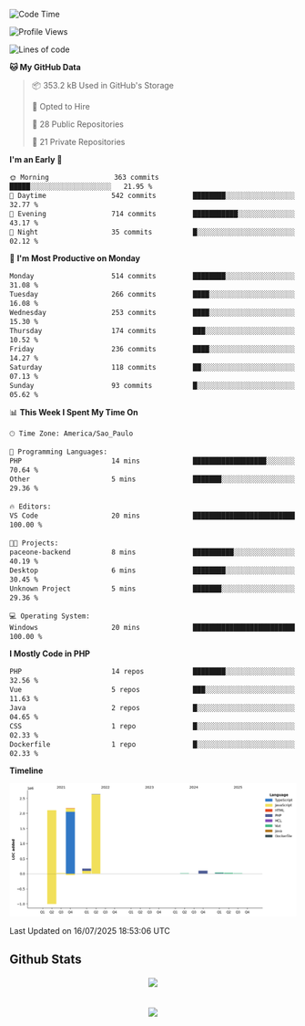  
<!--START_SECTION:waka-->
![Code Time](http://img.shields.io/badge/Code%20Time-1%2C896%20hrs%2059%20mins-blue)

![Profile Views](http://img.shields.io/badge/Profile%20Views-0-blue)

![Lines of code](https://img.shields.io/badge/From%20Hello%20World%20I%27ve%20Written-7.3%20million%20lines%20of%20code-blue)

**🐱 My GitHub Data** 

> 📦 353.2 kB Used in GitHub's Storage 
 > 
> 💼 Opted to Hire
 > 
> 📜 28 Public Repositories 
 > 
> 🔑 21 Private Repositories 
 > 
**I'm an Early 🐤** 

```text
🌞 Morning                363 commits         █████░░░░░░░░░░░░░░░░░░░░   21.95 % 
🌆 Daytime                542 commits         ████████░░░░░░░░░░░░░░░░░   32.77 % 
🌃 Evening                714 commits         ███████████░░░░░░░░░░░░░░   43.17 % 
🌙 Night                  35 commits          █░░░░░░░░░░░░░░░░░░░░░░░░   02.12 % 
```
📅 **I'm Most Productive on Monday** 

```text
Monday                   514 commits         ████████░░░░░░░░░░░░░░░░░   31.08 % 
Tuesday                  266 commits         ████░░░░░░░░░░░░░░░░░░░░░   16.08 % 
Wednesday                253 commits         ████░░░░░░░░░░░░░░░░░░░░░   15.30 % 
Thursday                 174 commits         ███░░░░░░░░░░░░░░░░░░░░░░   10.52 % 
Friday                   236 commits         ████░░░░░░░░░░░░░░░░░░░░░   14.27 % 
Saturday                 118 commits         ██░░░░░░░░░░░░░░░░░░░░░░░   07.13 % 
Sunday                   93 commits          █░░░░░░░░░░░░░░░░░░░░░░░░   05.62 % 
```


📊 **This Week I Spent My Time On** 

```text
🕑︎ Time Zone: America/Sao_Paulo

💬 Programming Languages: 
PHP                      14 mins             ██████████████████░░░░░░░   70.64 % 
Other                    5 mins              ███████░░░░░░░░░░░░░░░░░░   29.36 % 

🔥 Editors: 
VS Code                  20 mins             █████████████████████████   100.00 % 

🐱‍💻 Projects: 
paceone-backend          8 mins              ██████████░░░░░░░░░░░░░░░   40.19 % 
Desktop                  6 mins              ████████░░░░░░░░░░░░░░░░░   30.45 % 
Unknown Project          5 mins              ███████░░░░░░░░░░░░░░░░░░   29.36 % 

💻 Operating System: 
Windows                  20 mins             █████████████████████████   100.00 % 
```

**I Mostly Code in PHP** 

```text
PHP                      14 repos            ████████░░░░░░░░░░░░░░░░░   32.56 % 
Vue                      5 repos             ███░░░░░░░░░░░░░░░░░░░░░░   11.63 % 
Java                     2 repos             █░░░░░░░░░░░░░░░░░░░░░░░░   04.65 % 
CSS                      1 repo              █░░░░░░░░░░░░░░░░░░░░░░░░   02.33 % 
Dockerfile               1 repo              █░░░░░░░░░░░░░░░░░░░░░░░░   02.33 % 
```



**Timeline**

![Lines of Code chart](https://raw.githubusercontent.com/MaueDev/MaueDev/main/assets/bar_graph.png)


 Last Updated on 16/07/2025 18:53:06 UTC
<!--END_SECTION:waka-->

## Github Stats  
<div align="center"><img src="https://github-readme-stats.vercel.app/api/top-langs/?username=MaueDev&hide_border=true&layout=compact" align="center" /></div>  

<br/>  

<br/>  

<div align="center">
<img src="https://komarev.com/ghpvc/?username=MaueDev&&style=flat-square" align="center" />
</div>  
  
